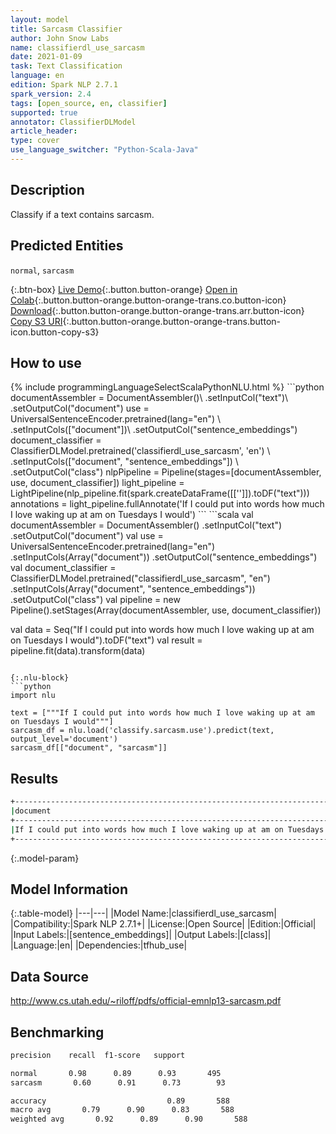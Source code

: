 ```yaml
---
layout: model
title: Sarcasm Classifier
author: John Snow Labs
name: classifierdl_use_sarcasm
date: 2021-01-09
task: Text Classification
language: en
edition: Spark NLP 2.7.1
spark_version: 2.4
tags: [open_source, en, classifier]
supported: true
annotator: ClassifierDLModel
article_header:
type: cover
use_language_switcher: "Python-Scala-Java"
---
```


## Description

Classify if a text contains sarcasm.

## Predicted Entities

`normal`, `sarcasm`

{:.btn-box}
[Live Demo](https://demo.johnsnowlabs.com/public/SENTIMENT_EN_SARCASM/){:.button.button-orange}
[Open in Colab](https://colab.research.google.com/github/JohnSnowLabs/spark-nlp-workshop/blob/master/tutorials/streamlit_notebooks/SENTIMENT_EN_SARCASM.ipynb){:.button.button-orange.button-orange-trans.co.button-icon}
[Download](https://s3.amazonaws.com/auxdata.johnsnowlabs.com/public/models/classifierdl_use_sarcasm_en_2.7.1_2.4_1610210956231.zip){:.button.button-orange.button-orange-trans.arr.button-icon}
[Copy S3 URI](s3://auxdata.johnsnowlabs.com/public/models/classifierdl_use_sarcasm_en_2.7.1_2.4_1610210956231.zip){:.button.button-orange.button-orange-trans.button-icon.button-copy-s3}

## How to use



<div class="tabs-box" markdown="1">
{% include programmingLanguageSelectScalaPythonNLU.html %}
```python
documentAssembler = DocumentAssembler()\
.setInputCol("text")\
.setOutputCol("document")
use = UniversalSentenceEncoder.pretrained(lang="en") \
.setInputCols(["document"])\
.setOutputCol("sentence_embeddings")
document_classifier = ClassifierDLModel.pretrained('classifierdl_use_sarcasm', 'en') \
.setInputCols(["document", "sentence_embeddings"]) \
.setOutputCol("class")
nlpPipeline = Pipeline(stages=[documentAssembler, use, document_classifier])
light_pipeline = LightPipeline(nlp_pipeline.fit(spark.createDataFrame([['']]).toDF("text")))
annotations = light_pipeline.fullAnnotate('If I could put into words how much I love waking up at am on Tuesdays I would')
```
```scala
val documentAssembler = DocumentAssembler()
.setInputCol("text")
.setOutputCol("document")
val use = UniversalSentenceEncoder.pretrained(lang="en")
.setInputCols(Array("document"))
.setOutputCol("sentence_embeddings")
val document_classifier = ClassifierDLModel.pretrained("classifierdl_use_sarcasm", "en")
.setInputCols(Array("document", "sentence_embeddings"))
.setOutputCol("class")
val pipeline = new Pipeline().setStages(Array(documentAssembler, use, document_classifier))

val data = Seq("If I could put into words how much I love waking up at am on Tuesdays I would").toDF("text")
val result = pipeline.fit(data).transform(data)
```

{:.nlu-block}
```python
import nlu

text = ["""If I could put into words how much I love waking up at am on Tuesdays I would"""]
sarcasm_df = nlu.load('classify.sarcasm.use').predict(text, output_level='document')
sarcasm_df[["document", "sarcasm"]]
```

</div>

## Results

```bash
+--------------------------------------------------------------------------------------------------------+------------+
|document                                                                                                |class       |
+--------------------------------------------------------------------------------------------------------+------------+
|If I could put into words how much I love waking up at am on Tuesdays I would                           | sarcasm    |
+--------------------------------------------------------------------------------------------------------+------------+

```

{:.model-param}
## Model Information

{:.table-model}
|---|---|
|Model Name:|classifierdl_use_sarcasm|
|Compatibility:|Spark NLP 2.7.1+|
|License:|Open Source|
|Edition:|Official|
|Input Labels:|[sentence_embeddings]|
|Output Labels:|[class]|
|Language:|en|
|Dependencies:|tfhub_use|

## Data Source

http://www.cs.utah.edu/~riloff/pdfs/official-emnlp13-sarcasm.pdf

## Benchmarking

```bash
precision    recall  f1-score   support

normal       0.98      0.89      0.93       495
sarcasm       0.60      0.91      0.73        93

accuracy                           0.89       588
macro avg       0.79      0.90      0.83       588
weighted avg       0.92      0.89      0.90       588

```